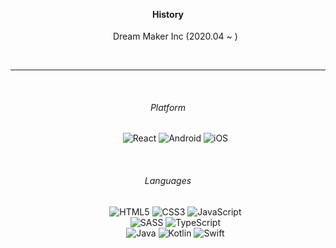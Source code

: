 <div align="center">
    <br><br>
    <section>
        <h4>History</h4>
        <ul>
            <p>Dream Maker Inc (2020.04 ~ )</p>
        </ul>
    </section>
    <br>
    <hr>
    <br>
    <section>
        <h6>Platform</h6>
        <ul>
            <img src="https://img.shields.io/badge/React-61adbf?style=&logo=React&logoColor=white" alt="React"/>
            <img src="https://img.shields.io/badge/Android-3ddc84?style=&logo=Android&logoColor=white" alt="Android"/>
            <img src="https://img.shields.io/badge/iOS-000?style=&logo=Apple&logoColor=white" alt="iOS"/>
        </ul>
    </section>
    <br>
    <section>
        <h6>Languages</h6>
        <ul>
            <img src="https://img.shields.io/badge/HTML5-e34f26?style=&logo=HTML5&logoColor=white" alt="HTML5"/>
            <img src="https://img.shields.io/badge/CSS3-1572b6?style=&logo=CSS3&logoColor=white" alt="CSS3"/>
            <img src="https://img.shields.io/badge/JavaScript-f7df1e?style=&logo=JavaScript&logoColor=333" alt="JavaScript"/>
            <br>
            <img src="https://img.shields.io/badge/SASS-cc6699?style=&logo=SASS&logoColor=white" alt="SASS"/>
            <img src="https://img.shields.io/badge/TypeScript-3178c6?style=&logo=TypeScript&logoColor=white" alt="TypeScript"/>
            <br>
            <img src="https://img.shields.io/badge/Java-007396?style=&logo=Java&logoColor=white" alt="Java"/>
            <img src="https://img.shields.io/badge/Kotlin-7F52FF?style=&logo=Kotlin&logoColor=white" alt="Kotlin"/>
            <img src="https://img.shields.io/badge/Swift-fa7343?style=&logo=Swift&logoColor=white" alt="Swift"/>
        </ul>
    </section>
</div>
